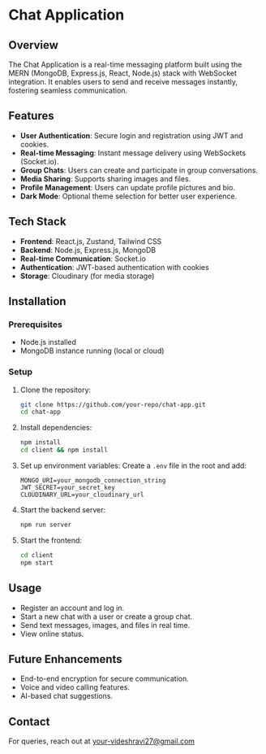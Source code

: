 # Chat Application

## Overview
The Chat Application is a real-time messaging platform built using the MERN (MongoDB, Express.js, React, Node.js) stack with WebSocket integration. It enables users to send and receive messages instantly, fostering seamless communication.

## Features
- **User Authentication**: Secure login and registration using JWT and cookies.
- **Real-time Messaging**: Instant message delivery using WebSockets (Socket.io).
- **Group Chats**: Users can create and participate in group conversations.
- **Media Sharing**: Supports sharing images and files.
- **Profile Management**: Users can update profile pictures and bio.
- **Dark Mode**: Optional theme selection for better user experience.

## Tech Stack
- **Frontend**: React.js, Zustand, Tailwind CSS
- **Backend**: Node.js, Express.js, MongoDB
- **Real-time Communication**: Socket.io
- **Authentication**: JWT-based authentication with cookies
- **Storage**: Cloudinary (for media storage)

## Installation
### Prerequisites
- Node.js installed
- MongoDB instance running (local or cloud)

### Setup
1. Clone the repository:
   ```sh
   git clone https://github.com/your-repo/chat-app.git
   cd chat-app
   ```

2. Install dependencies:
   ```sh
   npm install
   cd client && npm install
   ```

3. Set up environment variables:
   Create a `.env` file in the root and add:
   ```env
   MONGO_URI=your_mongodb_connection_string
   JWT_SECRET=your_secret_key
   CLOUDINARY_URL=your_cloudinary_url
   ```

4. Start the backend server:
   ```sh
   npm run server
   ```

5. Start the frontend:
   ```sh
   cd client
   npm start
   ```

## Usage
- Register an account and log in.
- Start a new chat with a user or create a group chat.
- Send text messages, images, and files in real time.
- View online status.

## Future Enhancements
- End-to-end encryption for secure communication.
- Voice and video calling features.
- AI-based chat suggestions.

## Contact
For queries, reach out at [your-videshravi27@gmail.com](mailto:videshravi27.com)
